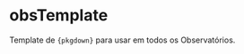 
<!-- README.md is generated from README.Rmd. Please edit that file -->

# obsTemplate

<!-- badges: start -->
<!-- badges: end -->

Template de `{pkgdown}` para usar em todos os Observatórios.
